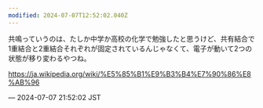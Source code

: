 ```yaml
---
modified: 2024-07-07T12:52:02.040Z
---
```


<p>共鳴っていうのは、たしか中学か高校の化学で勉強したと思うけど、共有結合で1重結合と2重結合それぞれが固定されているんじゃなくて、電子が動いて2つの状態が移り変わるやつね。</p><p><a href="https://ja.wikipedia.org/wiki/%E5%85%B1%E9%B3%B4%E7%90%86%E8%AB%96" target="_blank" rel="nofollow noopener noreferrer" translate="no"><span class="invisible">https://</span><span class="ellipsis">ja.wikipedia.org/wiki/%E5%85%B</span><span class="invisible">1%E9%B3%B4%E7%90%86%E8%AB%96</span></a></p>

&mdash; 2024-07-07 21:52:02 JST

<!-- Original URL: https://mastodon.social/@sakuramochi0/112745298135635520-->
